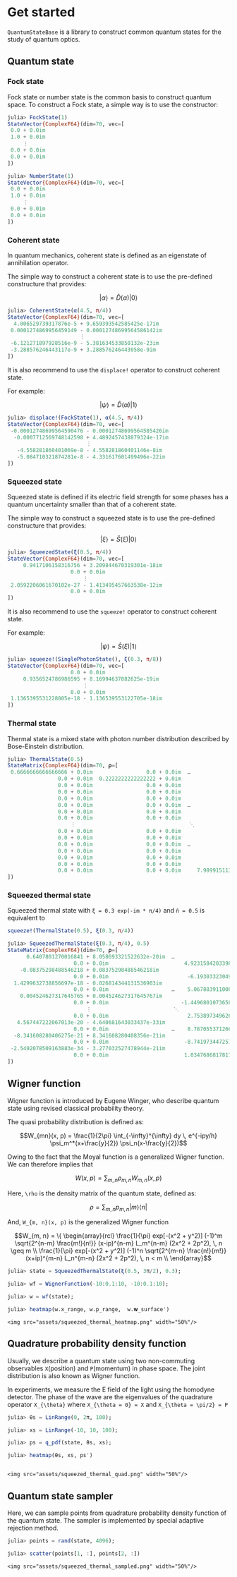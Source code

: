 # Get started

`QuantumStateBase` is a library to construct common quantum states for the study of quantum optics.

## Quantum state

### Fock state

Fock state or number state is the common basis to construct quantum space.
To construct a Fock state, a simple way is to use the constructor:

```julia
julia> FockState(1)
StateVector{ComplexF64}(dim=70, vec=[
 0.0 + 0.0im
 1.0 + 0.0im
     ⋮
 0.0 + 0.0im
 0.0 + 0.0im
])
```
```julia
julia> NumberState(1)
StateVector{ComplexF64}(dim=70, vec=[
 0.0 + 0.0im
 1.0 + 0.0im
     ⋮
 0.0 + 0.0im
 0.0 + 0.0im
])
```

### Coherent state

In quantum mechanics, coherent state is defined as an eigenstate of annihilation operator.

The simple way to construct a coherent state is to use the pre-defined constructure that provides:

```math
| \alpha \rangle = \hat{D}(\alpha) | 0 \rangle
```

```julia
julia> CoherentState(α(4.5, π/4))
StateVector{ComplexF64}(dim=70, vec=[
  4.006529739317876e-5 + 9.659393542585425e-17im
 0.0001274869956459149 - 0.00012748699564586142im
                       ⋮
 -6.121271897928516e-9 - 5.381634533850132e-23im
 -3.288576246443117e-9 + 3.288576246443058e-9im
])
```

It is also recommend to use the `displace!` operator to construct coherent state.

For example:

```math
| \psi \rangle = \hat{D}(\alpha) | 1 \rangle
```

```julia
julia> displace!(FockState(1), α(4.5, π/4))
StateVector{ComplexF64}(dim=70, vec=[
 -0.00012748699564590476 - 0.00012748699564585426im
  -0.0007712569748142598 + 4.4892457438879324e-17im
                         ⋮
   -4.558281860401069e-8 - 4.558281860401146e-8im
   -5.084710321874281e-8 - 4.331617601499496e-22im
])

```

### Squeezed state

Squeezed state is defined if its electric field strength for some phases
has a quantum uncertainty smaller than that of a coherent state.

The simple way to construct a squeezed state is to use the pre-defined constructure that provides:

```math
| \xi \rangle = \hat{S}(\xi) | 0 \rangle
```

```julia
julia> SqueezedState(ξ(0.5, π/4))
StateVector{ComplexF64}(dim=70, vec=[
     0.9417106158316756 + 3.209844670319301e-18im
                    0.0 + 0.0im
                        ⋮
 2.0592206061670102e-27 - 1.413495457663538e-12im
                    0.0 + 0.0im
])
```

It is also recommend to use the `squeeze!` operator to construct coherent state.

For example:

```math
| \psi \rangle = \hat{S}(\xi) | 1 \rangle
```

```julia
julia> squeeze!(SinglePhotonState(), ξ(0.3, π/8))
StateVector{ComplexF64}(dim=70, vec=[
                    0.0 + 0.0im
     0.9356524786986595 + 8.16994637882625e-19im
                        ⋮
                    0.0 + 0.0im
 1.1365395531228005e-18 - 1.136539553122705e-18im
])

```


### Thermal state

Thermal state is a mixed state with photon number distribution described by Bose-Einstein distribution.

```julia
julia> ThermalState(0.5)
StateMatrix{ComplexF64}(dim=70, 𝛒=[
 0.6666666666666666 + 0.0im                 0.0 + 0.0im  …                    0.0 + 0.0im
                0.0 + 0.0im  0.2222222222222222 + 0.0im                       0.0 + 0.0im
                0.0 + 0.0im                 0.0 + 0.0im                       0.0 + 0.0im
                0.0 + 0.0im                 0.0 + 0.0im                       0.0 + 0.0im
                0.0 + 0.0im                 0.0 + 0.0im                       0.0 + 0.0im
                0.0 + 0.0im                 0.0 + 0.0im  …                    0.0 + 0.0im
                0.0 + 0.0im                 0.0 + 0.0im                       0.0 + 0.0im
                0.0 + 0.0im                 0.0 + 0.0im                       0.0 + 0.0im
                    ⋮                                    ⋱
                0.0 + 0.0im                 0.0 + 0.0im                       0.0 + 0.0im
                0.0 + 0.0im                 0.0 + 0.0im                       0.0 + 0.0im
                0.0 + 0.0im                 0.0 + 0.0im  …                    0.0 + 0.0im
                0.0 + 0.0im                 0.0 + 0.0im                       0.0 + 0.0im
                0.0 + 0.0im                 0.0 + 0.0im                       0.0 + 0.0im
                0.0 + 0.0im                 0.0 + 0.0im                       0.0 + 0.0im
                0.0 + 0.0im                 0.0 + 0.0im     7.989915113185906e-34 + 0.0im
])
```

### Squeezed thermal state

Squeezed thermal state with `ξ = 0.3 exp(-im * π/4)` and `n̄ = 0.5` is equivalent to

```julia
squeeze!(ThermalState(0.5), ξ(0.3, π/4))
```

```julia
julia> SqueezedThermalState(ξ(0.3, π/4), 0.5)
StateMatrix{ComplexF64}(dim=70, 𝛒=[
      0.6407801270016841 + 8.058693321522632e-20im  …                      0.0 + 0.0im
                     0.0 + 0.0im                        4.9231584203398716e-33 + 8.397842435607661e-21im
    -0.08375298488546218 + 0.08375298488546218im                           0.0 + 0.0im
                     0.0 + 0.0im                         -6.19303323049067e-20 - 6.193033230493655e-20im
  1.4299632738856697e-18 - 0.026814344131536903im                          0.0 + 0.0im
                     0.0 + 0.0im                    …    5.067883911008702e-19 - 3.0814879110195774e-33im
    0.004524627317645765 + 0.004524627317645767im                          0.0 + 0.0im
                     0.0 + 0.0im                       -1.4496801073658087e-18 + 1.4496801073653357e-18im
                         ⋮                          ⋱
                     0.0 + 0.0im                         2.753897349626776e-18 - 2.7538973496267774e-18im
   4.567447222067013e-20 - 4.640681643033437e-33im                         0.0 + 0.0im
                     0.0 + 0.0im                    …    8.787055371266764e-34 + 2.405588755307263e-18im
  -8.341608280406275e-21 + 8.341608280408356e-21im                         0.0 + 0.0im
                     0.0 + 0.0im                        -8.741973447257788e-19 - 8.741973447257786e-19im
 -2.5492078509163883e-34 - 3.277032527478944e-21im                         0.0 + 0.0im
                     0.0 + 0.0im                        1.0347686817817904e-18 + 4.513898307157584e-36im
])
```

## Wigner function

Wigner function is introduced by Eugene Winger, who describe quantum state using revised classical probability theory.

The quasi probability distribution is defined as:

```math
W_{mn}(x, p) = \frac{1}{2\pi} \int_{-\infty}^{\infty} dy \, e^{-ipy/h} \psi_m^*(x+\frac{y}{2}) \psi_n(x-\frac{y}{2})
```

Owing to the fact that the Moyal function is a generalized Wigner function. We can therefore implies that

```math
W(x, p) = \sum_{m, n} \rho_{m, n} W_{m, n}(x, p)
```

Here, ``\rho`` is the density matrix of the quantum state, defined as:

```math
\rho = \sum_{m, n} p_{m, n} | m \rangle \langle n |
```

And, ``W_{m, n}(x, p)`` is the generalized Wigner function

```math
W_{m, n} = \{ \begin{array}{rcl}
\frac{1}{\pi} exp[-(x^2 + y^2)] (-1)^m  \sqrt{2^{n-m} \frac{m!}{n!}} (x-ip)^{n-m} L_m^{n-m} (2x^2 + 2p^2), \, n \geq m \\
\frac{1}{\pi} exp[-(x^2 + y^2)] (-1)^n  \sqrt{2^{m-n} \frac{n!}{m!}} (x+ip)^{m-n} L_n^{m-n} (2x^2 + 2p^2), \, n < m \\
\end{array}
```

```julia
julia> state = SqueezedThermalState(ξ(0.5, 3π/2), 0.3);

julia> wf = WignerFunction(-10:0.1:10, -10:0.1:10);

julia> w = wf(state);

julia> heatmap(w.x_range, w.p_range,  w.𝐰_surface')
```

```@raw html
<img src="assets/squeezed_thermal_heatmap.png" width="50%"/>
```

## Quadrature probability density function

Usually, we describe a quantum state using two non-commuting observables `X`(position) and `P`(momentum) in phase space.
The joint distribution is also known as Wigner function.

In experiments, we measure the E field of the light using the homodyne detector.
The phase of the wave are the eigenvalues of the quadrature operator ``X_{\theta}``
where ``X_{\theta = 0} = X`` and ``X_{\theta = \pi/2} = P``

```julia
julia> θs = LinRange(0, 2π, 100);

julia> xs = LinRange(-10, 10, 100);

julia> ps = q_pdf(state, θs, xs);

julia> heatmap(θs, xs, ps')
```

```@raw html

<img src="assets/squeezed_thermal_quad.png" width="50%"/>
```

## Quantum state sampler

Here, we can sample points from quadrature probability density function of the quantum state.
The sampler is implemented by special adaptive rejection method.

```julia
julia> points = rand(state, 4096);

julia> scatter(points[1, :], points[2, :])
```

```@raw html
<img src="assets/squeezed_thermal_sampled.png" width="50%"/>
```

